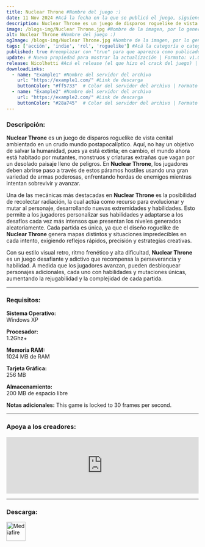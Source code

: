 ```yaml
---
title: Nuclear Throne #Nombre del juego :)
date: 11 Nov 2024 #Acá la fecha en la que se publicó el juego, siguiendo este formato: Dia "30", Mes "Oct", Año "2024" = como debe quedar: 30 Oct 2024
description: Nuclear Throne es un juego de disparos roguelike de vista cenital en un mundo postapocalíptico. No es el típico "la última esperanza de la humanidad" postapocalíptico, sino más bien "la humanidad está extinta y ahora mutantes y monstruos recorren el mundo". Lucha a través de los páramos con armas poderosas, recolectando radiación para desarrollar nuevas extremidades y habilidades mutantes. #Acá una mini descripción del juego
image: /blogs-img/Nuclear Throne.jpg #Nombre de la imagen, por lo general es exactamente el mismo nombre que el juego excluyendo lo ":" (Dos puntos)
alt: Nuclear Throne #Nombre del juego :)
ogImage: /blogs-img/Nuclear Throne.jpg #Nombre de la imagen, por lo general es exactamente el mismo nombre que el juego excluyendo lo ":" (Dos puntos)
tags: ['acción', 'indie', 'rol', 'roguelike'] #Acá la categoría o categorías del juego, si es más de una se coloca en este formato: ['categoría1', 'categoría2']
published: true #reemplazar con "true" para que aparezca como publicado
update: # Nueva propiedad para mostrar la actualización | Formato: v1.0.0
release: Nicolhetti #Acá el release (el que hizo el crack del juego) | Formato: Nicolhetti
downloadLinks:
  - name: "Example1" #Nombre del servidor del archivo
    url: "https://example1.com/" #Link de descarga
    buttonColor: "#ff5733"  # Color del servidor del archivo | Formato hexadecimal | MediaFire: #0171F0 | Buzzheavier: #FF6600 |
  - name: "Example2" #Nombre del servidor del archivo
    url: "https://example2.com/" #Link de descarga
    buttonColor: "#28a745"  # Color del servidor del archivo | Formato hexadecimal | MediaFire: #0171F0 | Buzzheavier: #FF6600 |
---
```


<!--En VSCode seleccionando una palabra, por ejemplo: "Nuclear Throne" y apretando Ctrl+F2 se seleccionan todas las palabras iguales-->

### Descripción:
**Nuclear Throne** es un juego de disparos roguelike de vista cenital ambientado en un crudo mundo postapocalíptico. Aquí, no hay un objetivo de salvar la humanidad, pues ya está extinta; en cambio, el mundo ahora está habitado por mutantes, monstruos y criaturas extrañas que vagan por un desolado paisaje lleno de peligros. En **Nuclear Throne**, los jugadores deben abrirse paso a través de estos páramos hostiles usando una gran variedad de armas poderosas, enfrentando hordas de enemigos mientras intentan sobrevivir y avanzar.

Una de las mecánicas más destacadas en **Nuclear Throne** es la posibilidad de recolectar radiación, la cual actúa como recurso para evolucionar y mutar al personaje, desarrollando nuevas extremidades y habilidades. Esto permite a los jugadores personalizar sus habilidades y adaptarse a los desafíos cada vez más intensos que presentan los niveles generados aleatoriamente. Cada partida es única, ya que el diseño roguelike de **Nuclear Throne** genera mapas distintos y situaciones impredecibles en cada intento, exigiendo reflejos rápidos, precisión y estrategias creativas.

Con su estilo visual retro, ritmo frenético y alta dificultad, **Nuclear Throne** es un juego desafiante y adictivo que recompensa la perseverancia y habilidad. A medida que los jugadores avanzan, pueden desbloquear personajes adicionales, cada uno con habilidades y mutaciones únicas, aumentando la rejugabilidad y la complejidad de cada partida.
<!--Prompt para Chat-GPT: Hazme una descripción para el juego "Nuclear Throne" y cada que menciones "Nuclear Throne" ponlo en negrita -->

---

### Requisitos:
**Sistema Operativo:**  
Windows XP

**Procesador:**  
1.2Ghz+

**Memoria RAM:**  
1024 MB de RAM

**Tarjeta Gráfica:**  
256 MB

**Almacenamiento:**  
200 MB de espacio libre

**Notas adicionales:**
This game is locked to 30 frames per second.

<!--Si falta o sobra un requisito se quita o se agrega manteniendo el mismo formato-->

---

### Apoya a los creadores:
<iframe src="https://store.steampowered.com/widget/242680/" frameborder="0" style="background-color: transparent; width: 100% !important; aspect-ratio: 646 / 190;"></iframe>

<!--Reemplazar los numeros (AppID) del juego (en este caso 2668510) por el numero (AppID) correspondiente con el juego a publicar-->
<!--El AppID se encuentra en la URL del Juego en Steam-->

---

### Descarga:

[<img src="https://gist.github.com/cxmeel/0dbc95191f239b631c3874f4ccf114e2/raw/download.svg" alt="Mediafire" height="50" />](https://www.mediafire.com/file/v2d13swmfcfbdf0/Nuclear_Throne.zip/file)

<!-- # se debe reemplazar por el link de descarga-->

<!--NOMBRE-DEL-SERVICIO se debe reemplazar por el servicio donde está subido el juego-->